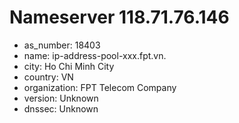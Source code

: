 # Nameserver 118.71.76.146

* as_number: 18403
* name: ip-address-pool-xxx.fpt.vn.
* city: Ho Chi Minh City
* country: VN
* organization: FPT Telecom Company
* version: Unknown
* dnssec: Unknown

